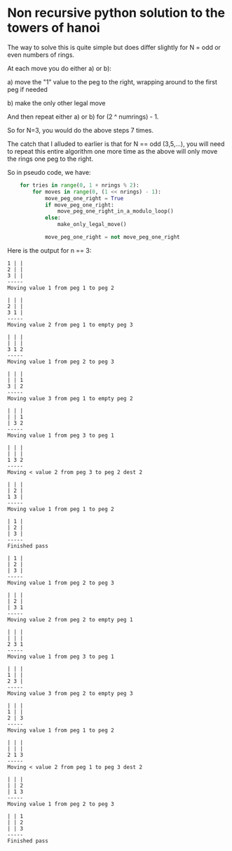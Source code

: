 Non recursive python solution to the towers of hanoi
====================================================

The way to solve this is quite simple but does differ slightly for N = odd or even numbers of rings.

At each move you do either a) or b):

a) move the "1" value to the peg to the right, wrapping around to the first peg if needed

b) make the only other legal move

And then repeat either a) or b) for (2 ^ numrings) - 1.

So for N=3, you would do the above steps 7 times.

The catch that I alluded to earlier is that for N == odd (3,5,...), you will need to repeat this
entire algorithm one more time as the above will only move the rings one peg to the right. 

So in pseudo code, we have:

```Python
    for tries in range(0, 1 + nrings % 2):
        for moves in range(0, (1 << nrings) - 1):
            move_peg_one_right = True
            if move_peg_one_right:
                move_peg_one_right_in_a_modulo_loop()
            else:
                make_only_legal_move()

            move_peg_one_right = not move_peg_one_right
```

Here is the output for n == 3:
```
1 | | 
2 | | 
3 | | 
-----
Moving value 1 from peg 1 to peg 2

| | | 
2 | | 
3 1 | 
-----
Moving value 2 from peg 1 to empty peg 3

| | | 
| | | 
3 1 2 
-----
Moving value 1 from peg 2 to peg 3

| | | 
| | 1 
3 | 2 
-----
Moving value 3 from peg 1 to empty peg 2

| | | 
| | 1 
| 3 2 
-----
Moving value 1 from peg 3 to peg 1

| | | 
| | | 
1 3 2 
-----
Moving < value 2 from peg 3 to peg 2 dest 2

| | | 
| 2 | 
1 3 | 
-----
Moving value 1 from peg 1 to peg 2

| 1 | 
| 2 | 
| 3 | 
-----
Finished pass

| 1 | 
| 2 | 
| 3 | 
-----
Moving value 1 from peg 2 to peg 3

| | | 
| 2 | 
| 3 1 
-----
Moving value 2 from peg 2 to empty peg 1

| | | 
| | | 
2 3 1 
-----
Moving value 1 from peg 3 to peg 1

| | | 
1 | | 
2 3 | 
-----
Moving value 3 from peg 2 to empty peg 3

| | | 
1 | | 
2 | 3 
-----
Moving value 1 from peg 1 to peg 2

| | | 
| | | 
2 1 3 
-----
Moving < value 2 from peg 1 to peg 3 dest 2

| | | 
| | 2 
| 1 3 
-----
Moving value 1 from peg 2 to peg 3

| | 1 
| | 2 
| | 3 
-----
Finished pass

```
